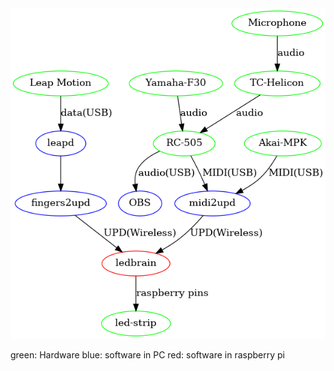 <img src="https://github.com/dj-fractalus/leap-midi-lights/blob/master/setup.png?raw=true">

green: Hardware
blue: software in PC
red: software in raspberry pi
